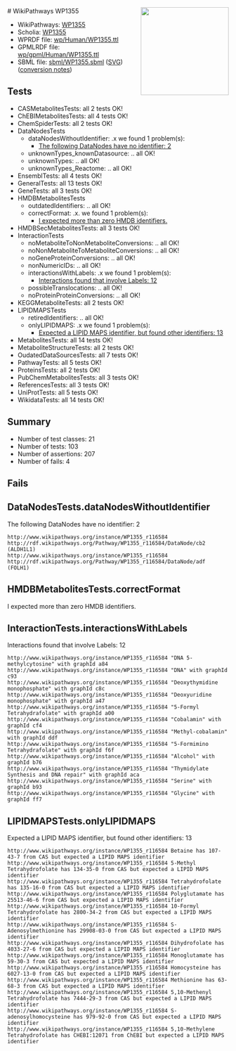 <img style="float: right; width: 200px" src="../logo.png" />
# WikiPathways WP1355

* WikiPathways: [WP1355](https://identifiers.org/wikipathways:WP1355)
* Scholia: [WP1355](https://scholia.toolforge.org/wikipathways/WP1355)
* WPRDF file: [wp/Human/WP1355.ttl](../wp/Human/WP1355.ttl)
* GPMLRDF file: [wp/gpml/Human/WP1355.ttl](../wp/gpml/Human/WP1355.ttl)
* SBML file: [sbml/WP1355.sbml](../sbml/WP1355.sbml) ([SVG](../sbml/WP1355.svg)) ([conversion notes](../sbml/WP1355.txt))

## Tests
* CASMetabolitesTests: all 2 tests OK!
* ChEBIMetabolitesTests: all 4 tests OK!
* ChemSpiderTests: all 2 tests OK!
* DataNodesTests
    * dataNodesWithoutIdentifier: .x we found 1 problem(s):
        * [The following DataNodes have no identifier: 2](#d2d32fa1)
    * unknownTypes_knownDatasource: .. all OK!
    * unknownTypes: .. all OK!
    * unknownTypes_Reactome: .. all OK!
* EnsemblTests: all 4 tests OK!
* GeneralTests: all 13 tests OK!
* GeneTests: all 3 tests OK!
* HMDBMetabolitesTests
    * outdatedIdentifiers: .. all OK!
    * correctFormat: .x. we found 1 problem(s):
        * [I expected more than zero HMDB identifiers.](#ad154c1e)
* HMDBSecMetabolitesTests: all 3 tests OK!
* InteractionTests
    * noMetaboliteToNonMetaboliteConversions: .. all OK!
    * noNonMetaboliteToMetaboliteConversions: .. all OK!
    * noGeneProteinConversions: .. all OK!
    * nonNumericIDs: .. all OK!
    * interactionsWithLabels: .x we found 1 problem(s):
        * [Interactions found that involve Labels: 12](#fe97a8ba)
    * possibleTranslocations: .. all OK!
    * noProteinProteinConversions: .. all OK!
* KEGGMetaboliteTests: all 2 tests OK!
* LIPIDMAPSTests
    * retiredIdentifiers: .. all OK!
    * onlyLIPIDMAPS: .x we found 1 problem(s):
        * [Expected a LIPID MAPS identifier, but found other identifiers: 13](#d0bfb67b)
* MetabolitesTests: all 14 tests OK!
* MetaboliteStructureTests: all 2 tests OK!
* OudatedDataSourcesTests: all 7 tests OK!
* PathwayTests: all 5 tests OK!
* ProteinsTests: all 2 tests OK!
* PubChemMetabolitesTests: all 3 tests OK!
* ReferencesTests: all 3 tests OK!
* UniProtTests: all 5 tests OK!
* WikidataTests: all 14 tests OK!


## Summary

* Number of test classes: 21
* Number of tests: 103
* Number of assertions: 207
* Number of fails: 4

## Fails

<a name="d2d32fa1" />

## DataNodesTests.dataNodesWithoutIdentifier

The following DataNodes have no identifier: 2
```
http://www.wikipathways.org/instance/WP1355_r116584 http://rdf.wikipathways.org/Pathway/WP1355_r116584/DataNode/cb2 (ALDH1L1)
http://www.wikipathways.org/instance/WP1355_r116584 http://rdf.wikipathways.org/Pathway/WP1355_r116584/DataNode/adf (FOLH1)
```

<a name="ad154c1e" />

## HMDBMetabolitesTests.correctFormat

I expected more than zero HMDB identifiers.
<a name="fe97a8ba" />

## InteractionTests.interactionsWithLabels

Interactions found that involve Labels: 12
```
http://www.wikipathways.org/instance/WP1355_r116584 "DNA 5-methylcytosine" with graphId a84
http://www.wikipathways.org/instance/WP1355_r116584 "DNA" with graphId c93
http://www.wikipathways.org/instance/WP1355_r116584 "Deoxythymidine monophosphate" with graphId c8c
http://www.wikipathways.org/instance/WP1355_r116584 "Deoxyuridine monophosphate" with graphId a47
http://www.wikipathways.org/instance/WP1355_r116584 "5-Formyl Tetrahydrafolate" with graphId a00
http://www.wikipathways.org/instance/WP1355_r116584 "Cobalamin" with graphId cf4
http://www.wikipathways.org/instance/WP1355_r116584 "Methyl-cobalamin" with graphId ddf
http://www.wikipathways.org/instance/WP1355_r116584 "5-Formimino Tetrahydrafolate" with graphId f6f
http://www.wikipathways.org/instance/WP1355_r116584 "Alcohol" with graphId b76
http://www.wikipathways.org/instance/WP1355_r116584 "Thymidylate Synthesis and DNA repair" with graphId aca
http://www.wikipathways.org/instance/WP1355_r116584 "Serine" with graphId b93
http://www.wikipathways.org/instance/WP1355_r116584 "Glycine" with graphId ff7
```

<a name="d0bfb67b" />

## LIPIDMAPSTests.onlyLIPIDMAPS

Expected a LIPID MAPS identifier, but found other identifiers: 13
```
http://www.wikipathways.org/instance/WP1355_r116584 Betaine has 107-43-7 from CAS but expected a LIPID MAPS identifier
http://www.wikipathways.org/instance/WP1355_r116584 5-Methyl Tetrahydrofolate has 134-35-0 from CAS but expected a LIPID MAPS identifier
http://www.wikipathways.org/instance/WP1355_r116584 Tetrahydrofolate has 135-16-0 from CAS but expected a LIPID MAPS identifier
http://www.wikipathways.org/instance/WP1355_r116584 Polyglutamate has 25513-46-6 from CAS but expected a LIPID MAPS identifier
http://www.wikipathways.org/instance/WP1355_r116584 10-Formyl Tetrahydrofolate has 2800-34-2 from CAS but expected a LIPID MAPS identifier
http://www.wikipathways.org/instance/WP1355_r116584 S-Adenosylmethionine has 29908-03-0 from CAS but expected a LIPID MAPS identifier
http://www.wikipathways.org/instance/WP1355_r116584 Dihydrofolate has 4033-27-6 from CAS but expected a LIPID MAPS identifier
http://www.wikipathways.org/instance/WP1355_r116584 Monoglutamate has 59-30-3 from CAS but expected a LIPID MAPS identifier
http://www.wikipathways.org/instance/WP1355_r116584 Homocysteine has 6027-13-0 from CAS but expected a LIPID MAPS identifier
http://www.wikipathways.org/instance/WP1355_r116584 Methionine has 63-68-3 from CAS but expected a LIPID MAPS identifier
http://www.wikipathways.org/instance/WP1355_r116584 5,10-Methenyl Tetrahydrofolate has 7444-29-3 from CAS but expected a LIPID MAPS identifier
http://www.wikipathways.org/instance/WP1355_r116584 S-adenosylhomocysteine has 979-92-0 from CAS but expected a LIPID MAPS identifier
http://www.wikipathways.org/instance/WP1355_r116584 5,10-Methylene Tetrahydrofolate has CHEBI:12071 from ChEBI but expected a LIPID MAPS identifier
```


